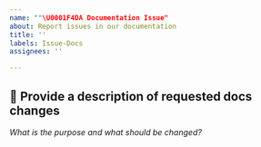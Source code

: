 ```yaml
---
name: ""\U0001F4DA Documentation Issue"
about: Report issues in our documentation
title: ''
labels: Issue-Docs 
assignees: ''

---
```


<!-- Briefly describe which document needs to be corrected and why. -->

## 📝 Provide a description of requested docs changes

_What is the purpose and what should be changed?_
